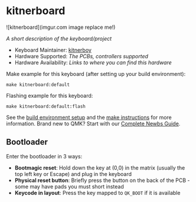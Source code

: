 # kitnerboard

![kitnerboard](imgur.com image replace me!)

*A short description of the keyboard/project*

* Keyboard Maintainer: [kitnerboy](https://github.com/kitnerboy)
* Hardware Supported: *The PCBs, controllers supported*
* Hardware Availability: *Links to where you can find this hardware*

Make example for this keyboard (after setting up your build environment):

    make kitnerboard:default

Flashing example for this keyboard:

    make kitnerboard:default:flash

See the [build environment setup](https://docs.qmk.fm/#/getting_started_build_tools) and the [make instructions](https://docs.qmk.fm/#/getting_started_make_guide) for more information. Brand new to QMK? Start with our [Complete Newbs Guide](https://docs.qmk.fm/#/newbs).

## Bootloader

Enter the bootloader in 3 ways:

* **Bootmagic reset**: Hold down the key at (0,0) in the matrix (usually the top left key or Escape) and plug in the keyboard
* **Physical reset button**: Briefly press the button on the back of the PCB - some may have pads you must short instead
* **Keycode in layout**: Press the key mapped to `QK_BOOT` if it is available
